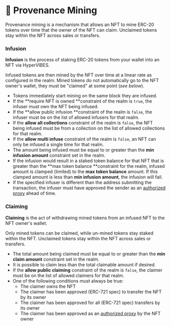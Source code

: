 # 💎 Provenance Mining

Provenance mining is a mechanism that allows an NFT to mine ERC-20 tokens over time that the owner of the NFT can claim. Unclaimed tokens stay within the NFT across sales or transfers.

### Infusion

**Infusion** is the process of staking ERC-20 tokens from your wallet into an NFT via HyperVIBES.&#x20;

Infused tokens are then mined by the NFT over time at a linear rate as configured in the realm. Mined tokens do not automatically go to the NFT owner's wallet, they must be "claimed" at some point (_see below_).

* Tokens immediately start mining on the same block they are infused.
* If the **require NFT is owned **constraint of the realm is `true`, the infuser must own the NFT being infused.
* If the **allow public infusion **constraint of the realm is `false`, the infuser must be on the list of allowed infusers for that realm.
* If the **allow all collections** constraint of the realm is `false`, the NFT being infused must be from a collection on the list of allowed collections for that realm.
* If the **allow multi infuse** constraint of the realm is `false`, an NFT can only be infused a single time for that realm.
* The amount being infused must be equal to or greater than the **min infusion amount** constraint set in the realm.
* If the infusion would result in a staked token balance for that NFT that is greater than the **max token balance **constraint for the realm, infused amount is clamped (limited) to the **max token balance** amount. If this clamped amount is less than **min infusion amount**, the infusion will fail.
* If the specified infuser is different than the address submitting the transaction, the infuser must have approved the sender as an [authorized proxy](proxies.md) ahead of time.

### Claiming

**Claiming** is the act of withdrawing mined tokens from an infused NFT to the NFT owner's wallet.&#x20;

Only mined tokens can be claimed, while un-mined tokens stay staked within the NFT. Unclaimed tokens stay within the NFT across sales or transfers.

* The total amount being claimed must be equal to or greater than the **min claim amount** constraint set in the realm.
* It is possible to claim less than the total claimable amount if desired.
* If the **allow public claiming** constraint of the realm is `false`, the claimer must be on the list of allowed claimers for that realm.
* One of the following conditions must always be true:
  * The claimer owns the NFT
  * The claimer has been approved (ERC-721 spec) to transfer the NFT by its owner
  * The claimer has been approved for all (ERC-721 spec) transfers by its owner
  * The claimer has been approved as an [authorized proxy](proxies.md) by the NFT owner
